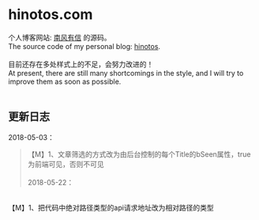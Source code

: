 # hinotos.com

个人博客网站: [南风有信](http://hinotos.com) 的源码。<br>
The source code of my personal blog: [hinotos](http://hinotos.com).
<br><br>
目前还存在多处样式上的不足，会努力改进的！<br>
At present, there are still many shortcomings in the style, and I will try to improve them as soon as possible.
<br><br>
## 更新日志
2018-05-03：
<br>
> 【M】1、文章筛选的方式改为由后台控制的每个Title的bSeen属性，true为前端可见，否则不可见
<br><br>
2018-05-22：
<br>
【M】1、把代码中绝对路径类型的api请求地址改为相对路径的类型
